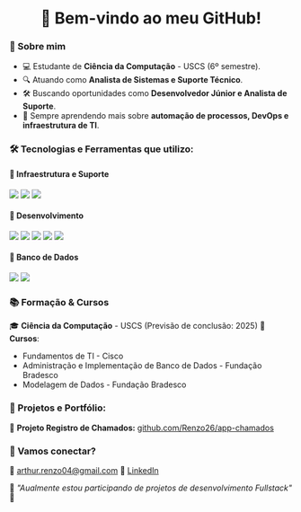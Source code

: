 <h1 align="center">👋 Bem-vindo ao meu GitHub!</h1>

### 🎯 Sobre mim
- 💻 Estudante de **Ciência da Computação** - USCS (6º semestre).
- 🔍 Atuando como **Analista de Sistemas e Suporte Técnico**.
- 🛠️ Buscando oportunidades como **Desenvolvedor Júnior e Analista de Suporte**.
- 🚀 Sempre aprendendo mais sobre **automação de processos, DevOps e infraestrutura de TI**.

### 🛠️ Tecnologias e Ferramentas que utilizo:
#### 🔹 **Infraestrutura e Suporte**
<img src="https://img.shields.io/badge/Linux-FCC624?style=for-the-badge&logo=linux&logoColor=black"/> <img src="https://img.shields.io/badge/Windows-0078D6?style=for-the-badge&logo=windows&logoColor=white"/> <img src="https://img.shields.io/badge/ITIL-000000?style=for-the-badge&logo=itil&logoColor=white"/>

#### 🔹 **Desenvolvimento**
<img src="https://img.shields.io/badge/Python-3776AB?style=for-the-badge&logo=python&logoColor=white"/> <img src="https://img.shields.io/badge/JavaScript-F7DF1E?style=for-the-badge&logo=javascript&logoColor=black"/> <img src="https://img.shields.io/badge/Flask-000000?style=for-the-badge&logo=flask&logoColor=white"/> <img src="https://img.shields.io/badge/React-61DAFB?style=for-the-badge&logo=react&logoColor=black"/> <img src="https://img.shields.io/badge/Electron-47848F?style=for-the-badge&logo=electron&logoColor=white"/>

#### 🔹 **Banco de Dados**
<img src="https://img.shields.io/badge/MySQL-4479A1?style=for-the-badge&logo=mysql&logoColor=white"/> <img src="https://img.shields.io/badge/SQL%20Server-CC2927?style=for-the-badge&logo=microsoftsqlserver&logoColor=white"/>

### 📚 Formação & Cursos
🎓 **Ciência da Computação** - USCS (Previsão de conclusão: 2025)
📌 **Cursos**:
- Fundamentos de TI - Cisco
- Administração e Implementação de Banco de Dados - Fundação Bradesco
- Modelagem de Dados - Fundação Bradesco

### 📌 Projetos e Portfólio:
🔗 **Projeto Registro de Chamados:** [github.com/Renzo26/app-chamados](https://github.com/Renzo26/app-chamados)

### 📩 Vamos conectar?
📧 [arthur.renzo04@gmail.com](mailto:arthur.renzo04@gmail.com)
🔗 [LinkedIn](https://www.linkedin.com/in/seu-linkedin)

📌 *"Aualmente estou participando de projetos de desenvolvimento Fullstack"* 🚀
